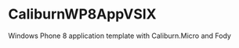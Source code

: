 CaliburnWP8AppVSIX
==================

Windows Phone 8 application template with Caliburn.Micro and Fody
